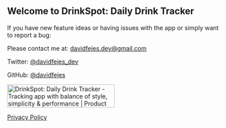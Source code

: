 ## Welcome to DrinkSpot: Daily Drink Tracker

If you have new feature ideas or having issues with the app or simply want to report a bug:

Please contact me at: davidfejes.dev@gmail.com

Twitter: [@davidfejes_dev](https://twitter.com/davidfeje)

GitHub: [@davidfejes](https://github.com/davidfejes)













<a href="https://www.producthunt.com/posts/drinkspot-daily-drink-tracker?utm_source=badge-featured&utm_medium=badge&utm_souce=badge-drinkspot-daily-drink-tracker" target="_blank"><img src="https://api.producthunt.com/widgets/embed-image/v1/featured.svg?post_id=279366&theme=light" alt="DrinkSpot: Daily Drink Tracker - Tracking app with balance of style, simplicity & performance | Product Hunt" style="width: 250px; height: 54px;" width="250" height="54" /></a>


[Privacy Policy](privacy.md)
